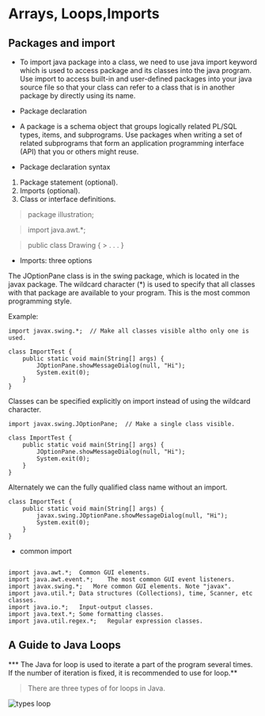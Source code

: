 # Arrays, Loops,Imports



## Packages and import 

* To import java package into a class, we need to use java import keyword which is used to access package and its classes into the java program. Use import to access built-in and user-defined packages into your java source file so that your class can refer to a class that is in another package by directly using its name.

* Package declaration 
 
* A package is a schema object that groups logically related PL/SQL types, items, and subprograms. Use packages when writing a set of related subprograms that form an application programming interface (API) that you or others might reuse. 

* Package declaration syntax


1. Package statement (optional).
2. Imports (optional).
3. Class or interface definitions.

> package illustration;

> import java.awt.*;

> public class Drawing {
    > . . .
>}

* Imports: three options

The JOptionPane class is in the swing package, which is located in the javax package. The wildcard character (*) is used to specify that all classes with that package are available to your program. This is the most common programming style.

Example:
```
import javax.swing.*;  // Make all classes visible altho only one is used.

class ImportTest {
    public static void main(String[] args) {
        JOptionPane.showMessageDialog(null, "Hi");
        System.exit(0);
    }
}
```
Classes can be specified explicitly on import instead of using the wildcard character.

```
import javax.swing.JOptionPane;  // Make a single class visible.

class ImportTest {
    public static void main(String[] args) {
        JOptionPane.showMessageDialog(null, "Hi");
        System.exit(0);
    }
}
```

Alternately we can the fully qualified class name without an import.
```
class ImportTest {
    public static void main(String[] args) {
        javax.swing.JOptionPane.showMessageDialog(null, "Hi");
        System.exit(0);
    }
}
```

* common import

```

import java.awt.*;	Common GUI elements.
import java.awt.event.*;	The most common GUI event listeners.
import javax.swing.*;	More common GUI elements. Note "javax".
import java.util.*;	Data structures (Collections), time, Scanner, etc classes.
import java.io.*;	Input-output classes.
import java.text.*;	Some formatting classes.
import java.util.regex.*;	Regular expression classes.
```









## A Guide to Java Loops


*** The Java for loop is used to iterate a part of the program several times. If the number of iteration is fixed, it is recommended to use for loop.**

> There are three types of for loops in Java.

![types loop](https://static.javatpoint.com/images/java-loops.png)